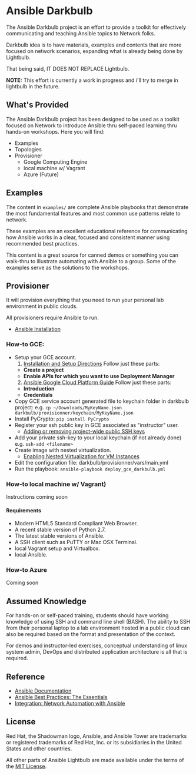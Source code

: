# Ansible Darkbulb

The Ansible Darkbulb project is an effort to provide a toolkit for effectively communicating and teaching Ansible topics to Network folks.

Darkbulb idea is to have materials, examples and contents that are more focused on network scenarios, expanding what is already being done by Lightbulb.

That being said, IT DOES NOT REPLACE Lightbulb.

**NOTE:** This effort is currently a work in progress and i'll try to merge in lightbulb in the future.

## What's Provided

The Ansible Darkbulb project has been designed to be used as a toolkit focused on Network to introduce Ansible thru self-paced learning thru hands-on workshops. Here you will find:

* Examples
* Topologies
* Provisioner
  * Google Computing Engine
  * local machine w/ Vagrant
  * Azure (Future)

## Examples

The content in `examples/` are complete Ansible playbooks that demonstrate the most fundamental features and most common use patterns relate to network.

These examples are an excellent educational reference for communicating how Ansible works in a clear, focused and consistent manner using recommended best practices.

This content is a great source for canned demos or something you can walk-thru to illustrate automating with Ansible to a group. Some of the examples  serve as the solutions to the workshops.

## Provisioner

It will provision everything that you need to run your personal lab environment in public clouds.

All provisioners require Ansible to run.  
  * [Ansible Installation](http://docs.ansible.com/ansible/latest/intro_installation.html)

### How-to GCE:

* Setup your GCE account.
  1. [Installation and Setup Directions](https://cloud.google.com/deployment-manager/docs/step-by-step-guide/installation-and-setup)
    Follow just these parts:
    * **Create a project**
    * **Enable APIs for which you want to use Deployment Manager**
  2. [Ansible Google Cloud Platform Guide](http://docs.ansible.com/ansible/latest/guide_gce.html)
    Follow just these parts:
    * **Introduction**
    * **Credentials**  
* Copy GCE service account generated file to keychain folder in darkbulb project:
  e.g. `cp ~/Downloads/MyKeyName.json darkbulb/provisionner/keychain/MyKeyName.json`
* Install PyCrypto: `pip install PyCrypto`
* Register your ssh public key in GCE associated as "instructor" user.
  * [Adding or removing project-wide public SSH keys](https://cloud.google.com/compute/docs/instances/adding-removing-ssh-keys#project-wide)
* Add your private ssh-key to your local keychain (if not already done)
  e.g. `ssh-add <filename>`
* Create image with nested virtualization.
  * [Enabling Nested Virtualization for VM Instances](https://cloud.google.com/compute/docs/instances/enable-nested-virtualization-vm-instances)
* Edit the configuration file: darkbulb/provisionner/vars/main.yml
* Run the playbook: `ansible-playbook deploy_gce_darkbulb.yml`

### How-to local machine w/ Vagrant)
Instructions coming soon

#### Requirements

* Modern HTML5 Standard Compliant Web Browser.
* A recent stable version of Python 2.7.
* The latest stable versions of Ansible.
* A SSH client such as PuTTY or Mac OSX Terminal.
* local Vagrant setup and Virtualbox.
* local Ansible.

### How-to Azure
Coming soon

## Assumed Knowledge

For hands-on or self-paced training, students should have working knowledge of using SSH and command line shell (BASH). The ability to SSH from their personal laptop to a lab environment hosted in a public cloud can also be required based on the format and presentation of the context.

For demos and instructor-led exercises, conceptual understanding of linux system admin, DevOps and distributed application architecture is all that is required.

## Reference

* [Ansible Documentation](http://docs.ansible.com)
* [Ansible Best Practices: The Essentials](https://www.ansible.com/blog/ansible-best-practices-essentials)
* [Integration: Network Automation with Ansible](https://www.ansible.com/integrations/networks)

## License

Red Hat, the Shadowman logo, Ansible, and Ansible Tower are trademarks or registered trademarks of Red Hat, Inc. or its subsidiaries in the United States and other countries.

All other parts of Ansible Lightbulb are made available under the terms of the [MIT License](LICENSE).
